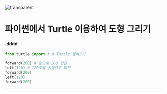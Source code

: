 ![transparent](https://capsule-render.vercel.app/api?type=transparent&fontColor=ffcc33&text=MinJun's%20GitHub%20&height=150&fontSize=60&desc=TIL&descAlignY=75&descAlign=60)

# 파이썬에서 Turtle 이용하여 도형 그리기

#### .dddd
```python
from turtle import * # Turtle 불러오기

forward(200) # 앞으로 200 전진
left(120) # 120도를 왼쪽으로 회전
forward(200)
left(120)
forward(200)
```

<hr>